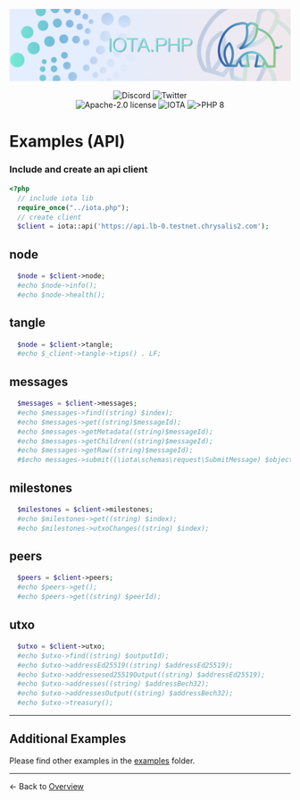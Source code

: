 ![IOTA.php](./images/header2.jpg)

<p align="center">
  <a href="https://discord.iota.org/" style="text-decoration:none;"><img src="https://img.shields.io/badge/Discord-9cf.svg?style=social&logo=discord" alt="Discord"></a>
  <a href="https://twitter.com/SourCL_Stefan/" style="text-decoration:none;"><img src="https://img.shields.io/badge/Twitter-9cf.svg?style=social&logo=twitter" alt="Twitter"></a>
  <br>

<img src="https://img.shields.io/badge/license-Apache--2.0-green?style=flat-square" alt="Apache-2.0 license">
<img src="https://img.shields.io/badge/IOTA-lightgrey?style=flat&logo=iota" alt="IOTA">
<img src="https://img.shields.io/badge/PHP->= 8.x-blue?style=flat-square" alt=">PHP 8">
</p>

# Examples (API)

### Include and create an api client
```php
<?php
  // include iota lib
  require_once("../iota.php");
  // create client
  $client = iota::api('https://api.lb-0.testnet.chrysalis2.com');
```

## node
```php
  $node = $client->node;
  #echo $node->info();
  #echo $node->health();
```
## tangle
```php
  $node = $client->tangle;
  #echo $_client->tangle->tips() . LF;
```
## messages
```php
  $messages = $client->messages;
  #echo $messages->find((string) $index);
  #echo $messages->get((string)$messageId);
  #echo $messages->getMetadata((string)$messageId);
  #echo $messages->getChildren((string)$messageId);
  #echo $messages->getRaw((string)$messageId);
  #$echo messages->submit((\iota\schemas\request\SubmitMessage) $object);
```
## milestones
```php
  $milestones = $client->milestones;
  #echo $milestones->get((string) $index);
  #echo $milestones->utxoChanges((string) $index);
```
## peers
```php
  $peers = $client->peers;
  #echo $peers->get();
  #echo $peers->get((string) $peerId);
```
## utxo
```php
  $utxo = $client->utxo;
  #echo $utxo->find((string) $outputId);
  #echo $utxo->addressEd25519((string) $addressEd25519);
  #echo $utxo->addressesed25519Output((string) $addressEd25519);  
  #echo $utxo->addresses((string) $addressBech32);
  #echo $utxo->addressesOutput((string) $addressBech32);
  #echo $utxo->treasury();
```

<hr>

## Additional Examples
Please find other examples in the [examples](../examples) folder.


___

<- Back to [Overview](000_index.md)